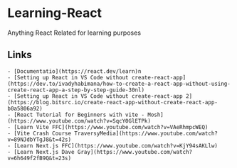# Learning-React

Anything React Related for learning purposes

## Links

    - [Documentatio](https://react.dev/learn)n
    - [Setting up React in VS Code without create-react-app](https://dev.to/ivadyhabimana/how-to-create-a-react-app-without-using-create-react-app-a-step-by-step-guide-30nl)
    - [Setting up React in VS Code without create-react-app 2](https://blog.bitsrc.io/create-react-app-without-create-react-app-b0a5806a92)
    - [React Tutorial for Beginners with vite - Mosh](https://www.youtube.com/watch?v=SqcY0GlETPk)
    - [Learn Vite FFC](https://www.youtube.com/watch?v=VAeRhmpcWEQ)
    - [Vite Crash Course TraversyMedia](https://www.youtube.com/watch?v=89NJdbYTgJ8&t=42s)
    - [Learn Next.js FFC](https://www.youtube.com/watch?v=KjY94sAKLlw)
    - [Learn Next.js Dave Gray](https://www.youtube.com/watch?v=6h649f2fB9Q&t=23s)
